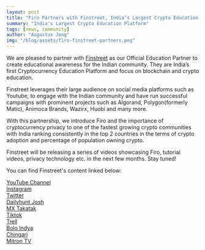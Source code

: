 ```yaml
---
layout: post
title: "Firo Partners with Finstreet, India’s Largest Crypto Education Platform"
summary: "India's Largest Crypto Education Platform"
tags: [news, community]
author: "Augustus Jong"
img: "/blog/assets/firo-finstreet-partners.png"
---
```


We are pleased to partner with [Finstreet](https://finstreet.in/) as our Official Education Partner to create educational awareness for the Indian community. They are India’s first Cryptocurrency Education Platform and focus on blockchain and crypto education.

Finstreet leverages their large audience on social media platforms such as Youtube, to engage with the Indian community and have run successful campaigns with prominent projects such as Algorand, Polygon(formerly Matic), Animoca Brands, Wazirx, Huobi and many more.

With this partnership, we introduce Firo and the importance of cryptocurrency privacy to one of the fastest growing crypto communities with India ranking consistently in the top 2 countries in the terms of crypto adoption and percentage of population owning crypto. 

Finstreet will be releasing a series of videos showcasing Firo, tutorial videos, privacy technology etc. in the next few months. Stay tuned!

You can find Finstreet's content linked below:

[YouTube Channel](https://www.youtube.com/c/Finstreet)  
[Instagram](https://instagram.com/finstreet.in?igshid=6aqw0n2l60nq)  
[Twitter](https://twitter.com/Finstreet1)  
[Dailyhunt Josh](https://share.myjosh.in/profile/a1d3a003-0db0-41ed-abfc-fe28e6b76a7a)  
[MX Takatak](https://usr.mxtakatak.com/vQZT/2d9f74c2)  
[Tiktok](https://www.tiktok.com/@finstreet.in)  
[Trell](https://trell.co/@Finstreet)  
[Bolo Indya](https://www.boloindya.com/user/14906060/finstreet/)  
[Chingari](https://chingari.io/finstreet)  
[Mitron TV](https://api.mitron.tv/v1/share?id=u-AQGnwbzM4uLBABjOFQ)  
